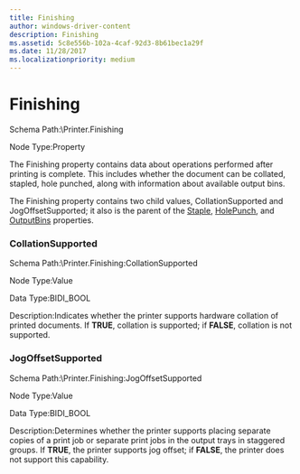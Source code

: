```yaml
---
title: Finishing
author: windows-driver-content
description: Finishing
ms.assetid: 5c8e556b-102a-4caf-92d3-8b61bec1a29f
ms.date: 11/28/2017
ms.localizationpriority: medium
---
```


# Finishing


Schema Path:\\Printer.Finishing

Node Type:Property

The Finishing property contains data about operations performed after printing is complete. This includes whether the document can be collated, stapled, hole punched, along with information about available output bins.

The Finishing property contains two child values, CollationSupported and JogOffsetSupported; it also is the parent of the [Staple](staple3.md), [HolePunch](holepunch3.md), and [OutputBins](outputbins2.md) properties.

### <span id="collationsupported"></span><span id="COLLATIONSUPPORTED"></span> CollationSupported

Schema Path:\\Printer.Finishing:CollationSupported

Node Type:Value

Data Type:BIDI\_BOOL

Description:Indicates whether the printer supports hardware collation of printed documents. If **TRUE**, collation is supported; if **FALSE**, collation is not supported.

### <span id="jogoffsetsupported"></span><span id="JOGOFFSETSUPPORTED"></span> JogOffsetSupported

Schema Path:\\Printer.Finishing:JogOffsetSupported

Node Type:Value

Data Type:BIDI\_BOOL

Description:Determines whether the printer supports placing separate copies of a print job or separate print jobs in the output trays in staggered groups. If **TRUE**, the printer supports jog offset; if **FALSE**, the printer does not support this capability.

 

 





